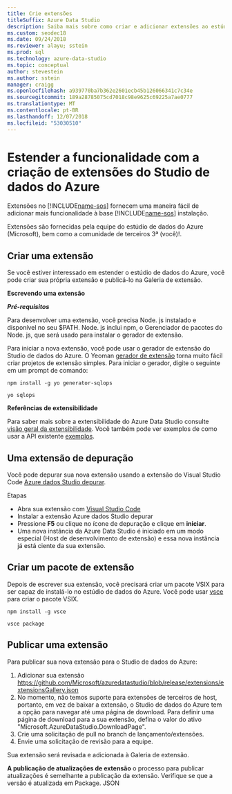 ```yaml
---
title: Crie extensões
titleSuffix: Azure Data Studio
description: Saiba mais sobre como criar e adicionar extensões ao estúdio de dados do Azure
ms.custom: seodec18
ms.date: 09/24/2018
ms.reviewer: alayu; sstein
ms.prod: sql
ms.technology: azure-data-studio
ms.topic: conceptual
author: stevestein
ms.author: sstein
manager: craigg
ms.openlocfilehash: a939770ba7b362e2601ecb45b126066341c7c34e
ms.sourcegitcommit: 189a28785075cd7018c98e9625c69225a7ae0777
ms.translationtype: MT
ms.contentlocale: pt-BR
ms.lasthandoff: 12/07/2018
ms.locfileid: "53030510"
---
```

# <a name="extend-the-functionality-by-creating-azure-data-studio-extensions"></a>Estender a funcionalidade com a criação de extensões do Studio de dados do Azure

Extensões no [!INCLUDE[name-sos](../includes/name-sos-short.md)] fornecem uma maneira fácil de adicionar mais funcionalidade à base [!INCLUDE[name-sos](../includes/name-sos-short.md)] instalação.

Extensões são fornecidas pela equipe do estúdio de dados do Azure (Microsoft), bem como a comunidade de terceiros 3ª (você)!.


## <a name="author-an-extension"></a>Criar uma extensão

Se você estiver interessado em estender o estúdio de dados do Azure, você pode criar sua própria extensão e publicá-lo na Galeria de extensão.

**Escrevendo uma extensão**

***Pré-requisitos***

Para desenvolver uma extensão, você precisa Node. js instalado e disponível no seu $PATH. Node. js inclui npm, o Gerenciador de pacotes do Node. js, que será usado para instalar o gerador de extensão.

Para iniciar a nova extensão, você pode usar o gerador de extensão do Studio de dados do Azure. O Yeoman [gerador de extensão](https://www.npmjs.com/package/generator-sqlops) torna muito fácil criar projetos de extensão simples. Para iniciar o gerador, digite o seguinte em um prompt de comando:

`npm install -g yo generator-sqlops`

`yo sqlops`


**Referências de extensibilidade**

Para saber mais sobre a extensibilidade do Azure Data Studio consulte [visão geral da extensibilidade](extensibility.md). Você também pode ver exemplos de como usar a API existente [exemplos](https://github.com/Microsoft/azuredatastudio/tree/master/samples).


## <a name="debug-an-extension"></a>Uma extensão de depuração

Você pode depurar sua nova extensão usando a extensão do Visual Studio Code [Azure dados Studio depurar](https://github.com/kevcunnane/sqlops-debug).

Etapas
- Abra sua extensão com [Visual Studio Code](https://code.visualstudio.com/)
- Instalar a extensão Azure dados Studio depurar
- Pressione **F5** ou clique no ícone de depuração e clique em **iniciar**.
- Uma nova instância da Azure Data Studio é iniciado em um modo especial (Host de desenvolvimento de extensão) e essa nova instância já está ciente da sua extensão.


## <a name="create-an-extension-package"></a>Criar um pacote de extensão

Depois de escrever sua extensão, você precisará criar um pacote VSIX para ser capaz de instalá-lo no estúdio de dados do Azure. Você pode usar [vsce](https://github.com/Microsoft/vscode-vsce) para criar o pacote VSIX.

`npm install -g vsce`

`vsce package`


## <a name="publish-an-extension"></a>Publicar uma extensão

Para publicar sua nova extensão para o Studio de dados do Azure:

1. Adicionar sua extensão https://github.com/Microsoft/azuredatastudio/blob/release/extensions/extensionsGallery.json
2. No momento, não temos suporte para extensões de terceiros de host, portanto, em vez de baixar a extensão, o Studio de dados do Azure tem a opção para navegar até uma página de download. Para definir uma página de download para a sua extensão, defina o valor do ativo "Microsoft.AzureDataStudio.DownloadPage".
3. Crie uma solicitação de pull no branch de lançamento/extensões.
4. Envie uma solicitação de revisão para a equipe.

Sua extensão será revisada e adicionada à Galeria de extensão.

**A publicação de atualizações de extensão** o processo para publicar atualizações é semelhante a publicação da extensão. Verifique se que a versão é atualizada em Package. JSON
